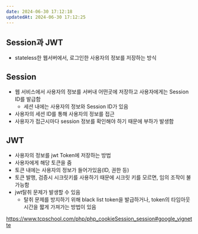 ```yaml
---
date: 2024-06-30 17:12:18
updatedAt: 2024-06-30 17:12:25
---
```

## Session과 JWT
- stateless한 웹서버에서, 로그인한 사용자의 정보를 저장하는 방식

## Session
- 웹 서비스에서 사용자의 정보를 서버내 어떤곳에 저장하고 사용자에게는 Session ID를 발급함
	- 세션 내에는 사용자의 정보와 Session ID가 있음
- 사용자의 세션 ID를 통해 사용자의 정보를 접근
- 사용자가 접근시마다 session 정보를 확인해야 하기 때문에 부하가 발생함

## JWT
- 사용자의 정보를 jwt Token에 저장하는 방법
- 사용자에게 해당 토큰을 줌
- 토큰 내에는 사용자의 정보가 들어가있음(ID, 권한 등)
- 토큰 발행, 검증시 시크릿키를 사용하기 때문에 시크릿 키를 모르면, 임의 조작이 불가능함
- jwt탈취 문제가 발생할 수 있음
	- 탈취 문제를 방지하기 위해 black list token을 발급하거나, token의 타임아웃 시간을 짧게 가져가는 방법이 있음


https://www.tcpschool.com/php/php_cookieSession_session#google_vignette